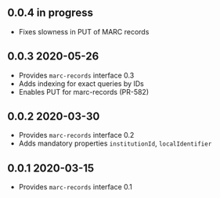 ## 0.0.4 in progress

* Fixes slowness in PUT of MARC records

## 0.0.3 2020-05-26

* Provides `marc-records` interface 0.3
* Adds indexing for exact queries by IDs
* Enables PUT for marc-records (PR-582)

## 0.0.2 2020-03-30

* Provides `marc-records` interface 0.2
* Adds mandatory properties `institutionId`, `localIdentifier`

## 0.0.1 2020-03-15

* Provides `marc-records` interface 0.1
